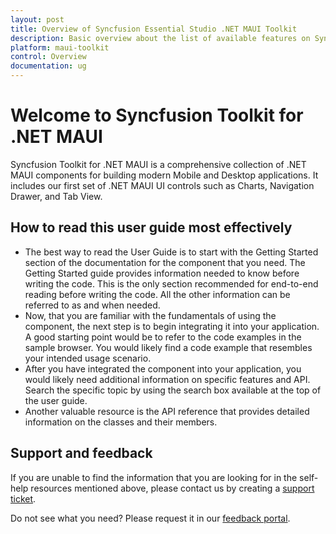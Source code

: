 ```yaml
---
layout: post
title: Overview of Syncfusion Essential Studio .NET MAUI Toolkit
description: Basic overview about the list of available features on Syncfusion .NET MAUI Toolkit package and steps to use the guide.
platform: maui-toolkit
control: Overview
documentation: ug
---
```


# Welcome to Syncfusion Toolkit for .NET MAUI

Syncfusion Toolkit for .NET MAUI is a comprehensive collection of .NET MAUI components for building modern Mobile and Desktop applications. It includes our first set of .NET MAUI UI controls such as Charts, Navigation Drawer, and Tab View.

## How to read this user guide most effectively

* The best way to read the User Guide is to start with the Getting Started section of the documentation for the component that you need. The Getting Started guide provides information needed to know before writing the code. This is the only section recommended for end-to-end reading before writing the code. All the other information can be referred to as and when needed.
* Now, that you are familiar with the fundamentals of using the component, the next step is to begin integrating it into your application. A good starting point would be to refer to the code examples in the sample browser. You would likely find a code example that resembles your intended usage scenario.
* After you have integrated the component into your application, you would likely need additional information on specific features and API. Search the specific topic by using the search box available at the top of the user guide.
* Another valuable resource is the API reference that provides detailed information on the classes and their members.

## Support and feedback

If you are unable to find the information that you are looking for in the self-help resources mentioned above, please contact us by creating a [support ticket](https://mauitoolkit.syncfusion.com/create).

Do not see what you need? Please request it in our [feedback portal](https://www.syncfusion.com/feedback/maui-toolkit).
